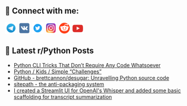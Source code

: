 ## 🔎 Connect with me:
[<img src="https://github.com/bullbesh/bullbesh/blob/main/images/Telegram.png" width="32" height="32" />](https://t.me/bullbesh)
[<img src="https://github.com/bullbesh/bullbesh/blob/main/images/VK.png" width="32" height="32" />](https://vk.com/bullbesh)
[<img src="https://github.com/bullbesh/bullbesh/blob/main/images/Twitter.png" width="32" height="32" />](https://twitter.com/bullbesh1)
[<img src="https://github.com/bullbesh/bullbesh/blob/main/images/Instagram.png" width="32" height="32" />](https://www.instagram.com/bullbesh)
[<img src="https://github.com/bullbesh/bullbesh/blob/main/images/Reddit.png" width="32" height="32" />](https://www.reddit.com/user/bullbesh)
[<img src="https://github.com/bullbesh/bullbesh/blob/main/images/YouTube.png" width="32" height="32" />](https://www.youtube.com/channel/UCtfjRs6uzgq5mfm8S06WTcg)

## 📕 Latest r/Python Posts
<!-- BLOG-POST-LIST:START -->
- [Python CLI Tricks That Don’t Require Any Code Whatsoever](https://www.reddit.com/r/Python/comments/y6e039/python_cli_tricks_that_dont_require_any_code/)
- [Python / Kids / Simple “Challenges”](https://www.reddit.com/r/Python/comments/y6dhaz/python_kids_simple_challenges/)
- [GitHub - brettcannon/desugar: Unravelling Python source code](https://www.reddit.com/r/Python/comments/y6d19b/github_brettcannondesugar_unravelling_python/)
- [sitepath - the anti-packaging system](https://www.reddit.com/r/Python/comments/y6cp4l/sitepath_the_antipackaging_system/)
- [I created a Streamlit UI for OpenAI&#39;s Whisper and added some basic scaffolding for transcript summarization](https://www.reddit.com/r/Python/comments/y6c8vn/i_created_a_streamlit_ui_for_openais_whisper_and/)
<!-- BLOG-POST-LIST:END -->
